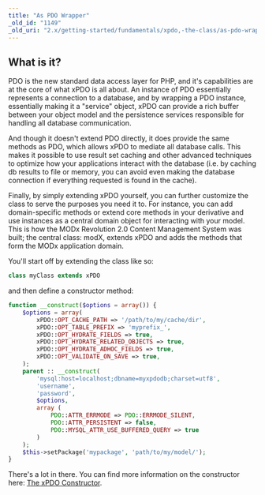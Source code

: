 ```yaml
---
title: "As PDO Wrapper"
_old_id: "1149"
_old_uri: "2.x/getting-started/fundamentals/xpdo,-the-class/as-pdo-wrapper"
---
```


## What is it?

PDO is the new standard data access layer for PHP, and it's capabilities are at the core of what xPDO is all about. An instance of PDO essentially represents a connection to a database, and by wrapping a PDO instance, essentially making it a "service" object, xPDO can provide a rich buffer between your object model and the persistence services responsible for handling all database communication.

And though it doesn't extend PDO directly, it does provide the same methods as PDO, which allows xPDO to mediate all database calls. This makes it possible to use result set caching and other advanced techniques to optimize how your applications interact with the database (i.e. by caching db results to file or memory, you can avoid even making the database connection if everything requested is found in the cache).

Finally, by simply extending xPDO yourself, you can further customize the class to serve the purposes you need it to. For instance, you can add domain-specific methods or extend core methods in your derivative and use instances as a central domain object for interacting with your model. This is how the MODx Revolution 2.0 Content Management System was built; the central class: modX, extends xPDO and adds the methods that form the MODx application domain.

You'll start off by extending the class like so:

``` php 
class myClass extends xPDO
```

and then define a constructor method:

``` php 
function __construct($options = array()) {
    $options = array(
        xPDO::OPT_CACHE_PATH => '/path/to/my/cache/dir',
        xPDO::OPT_TABLE_PREFIX => 'myprefix_',
        xPDO::OPT_HYDRATE_FIELDS => true,
        xPDO::OPT_HYDRATE_RELATED_OBJECTS => true,
        xPDO::OPT_HYDRATE_ADHOC_FIELDS => true,
        xPDO::OPT_VALIDATE_ON_SAVE => true,
    );
    parent :: __construct(
        'mysql:host=localhost;dbname=myxpdodb;charset=utf8',
        'username',
        'password',
        $options,
        array (
            PDO::ATTR_ERRMODE => PDO::ERRMODE_SILENT,
            PDO::ATTR_PERSISTENT => false,
            PDO::MYSQL_ATTR_USE_BUFFERED_QUERY => true
        )
    );
    $this->setPackage('mypackage', 'path/to/my/model/');
}
```

There's a lot in there. You can find more information on the constructor here: [The xPDO Constructor](xpdo/getting-started/fundamentals/xpdo,-the-class/the-xpdo-constructor "The xPDO Constructor").